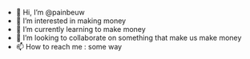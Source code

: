 - 👋 Hi, I’m @painbeuw
- 👀 I’m interested in making money
- 🌱 I’m currently learning to make money
- 💞️ I’m looking to collaborate on something that make us make money
- 📫 How to reach me : some way

<!---
painbeuw/painbeuw is a ✨ special ✨ repository because its `README.md` (this file) appears on your GitHub profile.
You can click the Preview link to take a look at your changes.
--->
